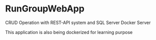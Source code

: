 # RunGroupWebApp

CRUD Operation with REST-API system and SQL Server Docker Server

This application is also being dockerized for learning purpose